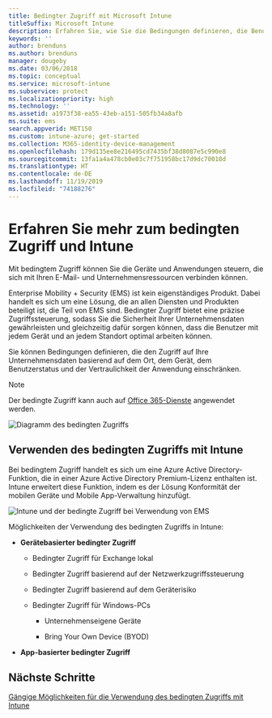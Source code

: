 ```yaml
---
title: Bedingter Zugriff mit Microsoft Intune
titleSuffix: Microsoft Intune
description: Erfahren Sie, wie Sie die Bedingungen definieren, die Benutzer, Geräte und Apps erfüllen müssen, um Zugriff auf Unternehmensressourcen in Microsoft Intune zu erhalten.
keywords: ''
author: brenduns
ms.author: brenduns
manager: dougeby
ms.date: 03/06/2018
ms.topic: conceptual
ms.service: microsoft-intune
ms.subservice: protect
ms.localizationpriority: high
ms.technology: ''
ms.assetid: a1973f38-ea55-43eb-a151-505fb34a8afb
ms.suite: ems
search.appverid: MET150
ms.custom: intune-azure; get-started
ms.collection: M365-identity-device-management
ms.openlocfilehash: 179d135ee8e216495cd7435bf38d8087e5c990e8
ms.sourcegitcommit: 13fa1a4a478cb0e03c7f751958bc17d9dc70010d
ms.translationtype: HT
ms.contentlocale: de-DE
ms.lasthandoff: 11/19/2019
ms.locfileid: "74188276"
---
```

# <a name="learn-about-conditional-access-and-intune"></a>Erfahren Sie mehr zum bedingten Zugriff und Intune

Mit bedingtem Zugriff können Sie die Geräte und Anwendungen steuern, die sich mit Ihren E-Mail- und Unternehmensressourcen verbinden können. 

Enterprise Mobility + Security (EMS) ist kein eigenständiges Produkt. Dabei handelt es sich um eine Lösung, die an allen Diensten und Produkten beteiligt ist, die Teil von EMS sind. Bedingter Zugriff bietet eine präzise Zugriffssteuerung, sodass Sie die Sicherheit Ihrer Unternehmensdaten gewährleisten und gleichzeitig dafür sorgen können, dass die Benutzer mit jedem Gerät und an jedem Standort optimal arbeiten können.

Sie können Bedingungen definieren, die den Zugriff auf Ihre Unternehmensdaten basierend auf dem Ort, dem Gerät, dem Benutzerstatus und der Vertraulichkeit der Anwendung einschränken.

> [!NOTE]
> Der bedingte Zugriff kann auch auf [Office 365-Dienste](https://docs.microsoft.com/office365/enterprise/office-365-client-support-conditional-access) angewendet werden.

![Diagramm des bedingten Zugriffs](./media/conditional-access/ca-diagram-1.png)

## <a name="use-conditional-access-with-intune"></a>Verwenden des bedingten Zugriffs mit Intune

Bei bedingtem Zugriff handelt es sich um eine Azure Active Directory-Funktion, die in einer Azure Active Directory Premium-Lizenz enthalten ist. Intune erweitert diese Funktion, indem es der Lösung Konformität der mobilen Geräte und Mobile App-Verwaltung hinzufügt. 

![Intune und der bedingte Zugriff bei Verwendung von EMS](./media/conditional-access/intune-with-ca-1.png)

Möglichkeiten der Verwendung des bedingten Zugriffs in Intune:

- **Gerätebasierter bedingter Zugriff**

  - Bedingter Zugriff für Exchange lokal

  - Bedingter Zugriff basierend auf der Netzwerkzugriffssteuerung

  - Bedingter Zugriff basierend auf dem Geräterisiko

  - Bedingter Zugriff für Windows-PCs

    - Unternehmenseigene Geräte

    - Bring Your Own Device (BYOD)

- **App-basierter bedingter Zugriff**

## <a name="next-steps"></a>Nächste Schritte

[Gängige Möglichkeiten für die Verwendung des bedingten Zugriffs mit Intune](conditional-access-intune-common-ways-use.md)
